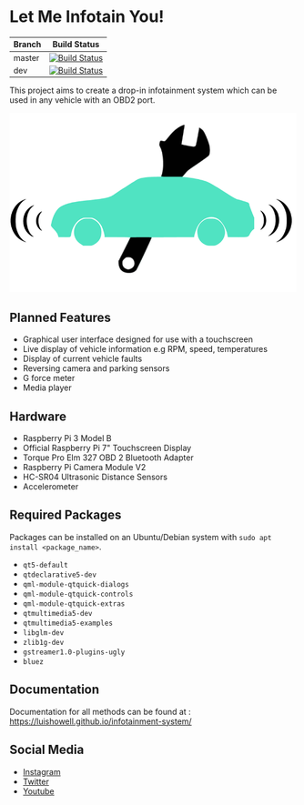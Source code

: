 # Let Me Infotain You!

Branch|Build Status
---|---
master|[![Build Status](https://travis-ci.com/luishowell/infotainment-system.svg?branch=master)](https://travis-ci.com/luishowell/infotainment-system)
dev|[![Build Status](https://travis-ci.com/luishowell/infotainment-system.svg?branch=dev)](https://travis-ci.com/luishowell/infotainment-system)

This project aims to create a drop-in infotainment system which can be used in any vehicle with an OBD2 port.

![Logo](https://github.com/luishowell/infotainment-system/blob/master/Media/Logo/logo.png?raw=true)

## Planned Features
- Graphical user interface designed for use with a touchscreen 
 - Live display of vehicle information e.g RPM, speed, temperatures
 - Display of current vehicle faults
 - Reversing camera and parking sensors
 - G force meter
 - Media player

## Hardware

 - Raspberry Pi 3 Model B
 - Official Raspberry Pi 7" Touchscreen Display
 - Torque Pro Elm 327 OBD 2 Bluetooth Adapter
 - Raspberry Pi Camera Module V2
 - HC-SR04 Ultrasonic Distance Sensors
 - Accelerometer

## Required Packages
Packages can be installed on an Ubuntu/Debian system with `sudo apt install <package_name>`.

- `qt5-default`
- `qtdeclarative5-dev`
- `qml-module-qtquick-dialogs`
- `qml-module-qtquick-controls`
- `qml-module-qtquick-extras`
- `qtmultimedia5-dev`
- `qtmultimedia5-examples`
- `libglm-dev`
- `zlib1g-dev`
- `gstreamer1.0-plugins-ugly`
- `bluez`

## Documentation

Documentation for all methods can be found at : https://luishowell.github.io/infotainment-system/

## Social Media

- [Instagram](https://www.instagram.com/infotainyou/)
- [Twitter](https://twitter.com/InfotainYou)
- [Youtube](https://www.youtube.com/channel/UCcqjJ8Hy_WSgq_QDlyoAUrA)
